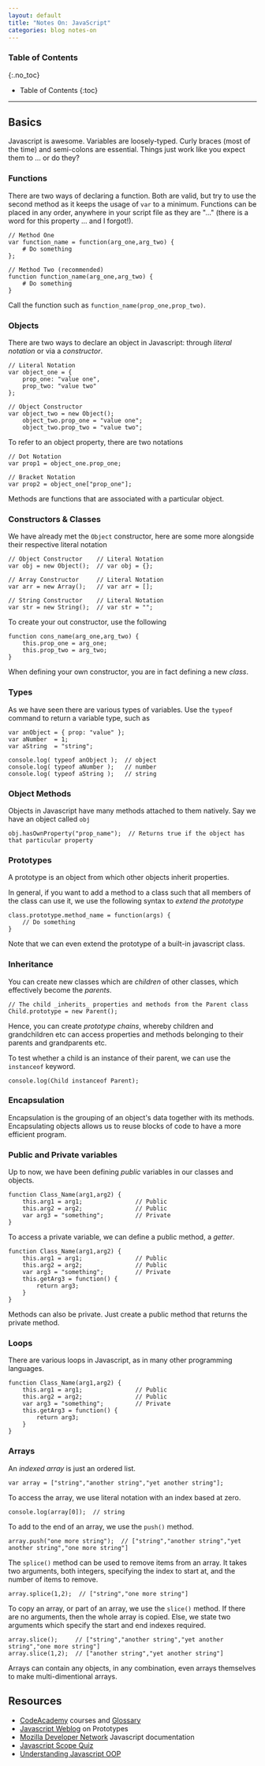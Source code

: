 ```yaml
---
layout: default
title: "Notes On: JavaScript"
categories: blog notes-on
---
```


### Table of Contents
{:.no_toc}

* Table of Contents
{:toc}

---

## Basics
Javascript is awesome. Variables are loosely-typed. Curly braces (most of the time) and semi-colons are essential. Things just work like you expect them to ... or do they?

### Functions
There are two ways of declaring a function. Both are valid, but try to use the second method as it keeps the usage of `var` to a minimum. Functions can be placed in any order, anywhere in your script file as they are "..." (there is a word for this property ... and I forgot!).

<pre><code class="language-javascript">// Method One
var function_name = function(arg_one,arg_two) {
    # Do something
};

// Method Two (recommended)
function function_name(arg_one,arg_two) {
    # Do something
}
</code></pre>

Call the function such as `function_name(prop_one,prop_two)`.

### Objects
There are two ways to declare an object in Javascript: through _literal notation_ or via a _constructor_.

<pre><code class="language-javascript">// Literal Notation
var object_one = {
    prop_one: "value one",
    prop_two: "value two"
};

// Object Constructor
var object_two = new Object();
    object_two.prop_one = "value one";
    object_two.prop_two = "value two";
</code></pre>

To refer to an object property, there are two notations

<pre><code class="language-javascript">// Dot Notation
var prop1 = object_one.prop_one;

// Bracket Notation
var prop2 = object_one["prop_one"];
</code></pre>

Methods are functions that are associated with a particular object.

### Constructors & Classes
We have already met the `Object` constructor, here are some more alongside their respective literal notation

<pre><code class="language-javascript">// Object Constructor    // Literal Notation
var obj = new Object();  // var obj = {};

// Array Constructor     // Literal Notation
var arr = new Array();   // var arr = [];

// String Constructor    // Literal Notation
var str = new String();  // var str = "";
</code></pre>

To create your out constructor, use the following

<pre><code class="language-javascript">function cons_name(arg_one,arg_two) {
    this.prop_one = arg_one;
    this.prop_two = arg_two;
}
</code></pre>

When defining your own constructor, you are in fact defining a new _class_.

### Types
As we have seen there are various types of variables. Use the `typeof` command to return a variable type, such as

<pre><code class="language-javascript">var anObject = { prop: "value" };
var aNumber  = 1;
var aString  = "string";

console.log( typeof anObject );  // object
console.log( typeof aNumber );   // number
console.log( typeof aString );   // string
</code></pre>

### Object Methods
Objects in Javascript have many methods attached to them natively. Say we have an object called `obj`

<pre><code class="language-javascript">obj.hasOwnProperty("prop_name");  // Returns true if the object has that particular property
</code></pre>

### Prototypes
A prototype is an object from which other objects inherit properties.

In general, if you want to add a method to a class such that all members of the class can use it, we use the following syntax to _extend the prototype_

<pre><code class="language-javascript">class.prototype.method_name = function(args) {
    // Do something
}
</code></pre>

Note that we can even extend the prototype of a built-in javascript class.

### Inheritance
You can create new classes which are _children_ of other classes, which effectively become the _parents_.

<pre><code class="language-javascript">// The child _inherits_ properties and methods from the Parent class
Child.prototype = new Parent();
</code></pre>

Hence, you can create _prototype chains_, whereby children and grandchildren etc can access properties and methods belonging to their parents and grandparents etc.

To test whether a child is an instance of their parent, we can use the `instanceof` keyword.

<pre><code class="language-javascript">console.log(Child instanceof Parent);
</code></pre>

### Encapsulation
Encapsulation is the grouping of an object's data together with its methods. Encapsulating objects allows us to reuse blocks of code to have a more efficient program.

### Public and Private variables
Up to now, we have been defining _public_ variables in our classes and objects.

<pre><code class="language-javascript">function Class_Name(arg1,arg2) {
    this.arg1 = arg1;               // Public
    this.arg2 = arg2;               // Public
    var arg3 = "something";         // Private
}
</code></pre>

To access a private variable, we can define a public method, a _getter_.

<pre><code class="language-javascript">function Class_Name(arg1,arg2) {
    this.arg1 = arg1;               // Public
    this.arg2 = arg2;               // Public
    var arg3 = "something";         // Private
    this.getArg3 = function() {
        return arg3;
    }
}
</code></pre>

Methods can also be private. Just create a public method that returns the private method.

### Loops
There are various loops in Javascript, as in many other programming languages.

<pre><code class="language-javascript">function Class_Name(arg1,arg2) {
    this.arg1 = arg1;               // Public
    this.arg2 = arg2;               // Public
    var arg3 = "something";         // Private
    this.getArg3 = function() {
        return arg3;
    }
}
</code></pre>

### Arrays
An _indexed array_ is just an ordered list.

<pre><code class="language-javascript">var array = ["string","another string","yet another string"];
</code></pre>

To access the array, we use literal notation with an index based at zero.

<pre><code class="language-javascript">console.log(array[0]);  // string
</code></pre>

To add to the end of an array, we use the `push()` method.

<pre><code class="language-javascript">array.push("one more string");  // ["string","another string","yet another string","one more string"]
</code></pre>

The `splice()` method can be used to remove items from an array. It takes two arguments, both integers, specifying the index to start at, and the number of items to remove.

<pre><code class="language-javascript">array.splice(1,2);  // ["string","one more string"]
</code></pre>

To copy an array, or part of an array, we use the `slice()` method. If there are no arguments, then the whole array is copied. Else, we state two arguments which specify the start and end indexes required.

<pre><code class="language-javascript">array.slice();     // ["string","another string","yet another string","one more string"]
array.slice(1,2);  // ["another string","yet another string"]
</code></pre>

Arrays can contain any objects, in any combination, even arrays themselves to make multi-dimentional arrays.

<!-- ## Web Development -->

<!-- ### DOM Scripting -->

## Resources

- [CodeAcademy](http://www.codecademy.com/) courses and [Glossary](http://www.codecademy.com/glossary/javascript)
- [Javascript Weblog](http://javascriptweblog.wordpress.com/2010/06/07/understanding-javascript-prototypes/) on Prototypes
- [Mozilla Developer Network](https://developer.mozilla.org/en-US/docs/JavaScript) Javascript documentation
- [Javascript Scope Quiz](http://madebyknight.com/javascript-scope/)
- [Understanding Javascript OOP](http://killdream.github.com/blog/2011/10/understanding-javascript-oop/)
